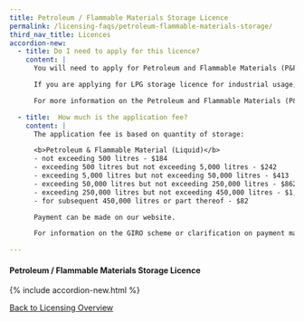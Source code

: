 ```yaml
---
title: Petroleum / Flammable Materials Storage Licence
permalink: /licensing-faqs/petroleum-flammable-materials-storage/
third_nav_title: Licences
accordion-new:   
  - title: Do I need to apply for this licence?
    content: |
      You will need to apply for Petroleum and Flammable Materials (P&FM) storage licence for the LPG installation at eating establishments from the Singapore Civil Defence Force (SCDF). Please note that if you are storing 200 kg LPG and below at eating establishment, you are not required to apply for P&FM storage licence.

      If you are applying for LPG storage licence for industrial usage, you may submit online application at [Licence One Portal](https://licence1.business.gov.sg/){:target="_blank"}.

      For more information on the Petroleum and Flammable Materials (P&FM) storage licence, you can visit the [SCDF website](https://www.scdf.gov.sg/home/fire-safety/petroleum-and-flammable-material-licences/information-of-p-fm-storage-licence){:target="_blank"}.

  - title:  How much is the application fee?
    content: |
      The application fee is based on quantity of storage:

      <b>Petroleum & Flammable Material (Liquid)</b>
      - not exceeding 500 litres - $184
      - exceeding 500 litres but not exceeding 5,000 litres - $242
      - exceeding 5,000 litres but not exceeding 50,000 litres - $413
      - exceeding 50,000 litres but not exceeding 250,000 litres - $862
      - exceeding 250,000 litres but not exceeding 450,000 litres - $1,320
      - for subsequent 450,000 litres or part thereof - $82

      Payment can be made on our website.

      For information on the GIRO scheme or clarification on payment matters, you may wish to contact SCDF Finance Department at 68481623 / 6848161

---
```


#### Petroleum / Flammable Materials Storage Licence
{% include accordion-new.html %}

[Back to Licensing Overview](/run-and-grow/licensing-overview/)
